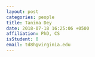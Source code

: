 ```yaml
---
layout: post
categories: people
title: Tanima Dey
date: 2018-07-18 16:25:06 +0500
affiliation: PhD, CS
isStudent: 0
email: td8h@virginia.edu
---
```


